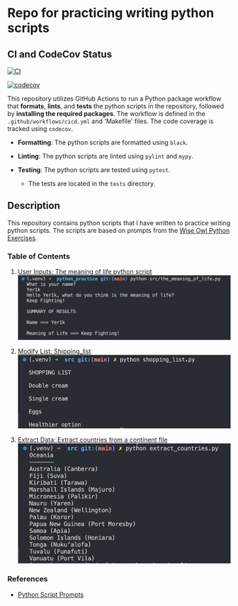 # Repo for practicing writing python scripts

## CI and CodeCov Status
[![CI](https://github.com/Yer1k/python_practice/actions/workflows/cicd.yml/badge.svg?branch=main)](https://github.com/Yer1k/python_practice/actions/workflows/cicd.yml)

[![codecov](https://codecov.io/github/Yer1k/python_practice/branch/main/graph/badge.svg?token=Q7RU0K2TQS)](https://codecov.io/github/Yer1k/python_practice)

This repository utilizes GitHub Actions to run a Python package workflow that **formats**, **lints**, and **tests** the python scripts in the repository, followed by **installing the required packages**. The workflow is defined in the `.github/workflows/cicd.yml` and 'Makefile' files. The code coverage is tracked using `codecov`.

- **Formatting**: The python scripts are formatted using `black`.

- **Linting**: The python scripts are linted using `pylint` and `mypy`.

- **Testing**: The python scripts are tested using `pytest`.
    - The tests are located in the `tests` directory.


## Description
This repository contains python scripts that I have written to practice writing python scripts. The scripts are based on prompts from the [Wise Owl Python Exercises](https://www.wiseowl.co.uk/python/exercises/python/).

### Table of Contents
1. [User Inputs: The meaning of life python script](./src/theMeaningofLife.py)
    ![The meaning of life python output](./screenshots/the_meaning_of_life_output.png)

1. [Modify List: Shipping_list](./src/shopping_list.py)
    ![Shopping list output](./screenshots/shopping_list_output.png)

1. [Extract Data: Extract countries from a continent file](./src/extract_countries.py)
    ![Extract countries output](./screenshots/extract_countries_output.png)

### References
- [Python Script Prompts](https://www.wiseowl.co.uk/python/exercises/python/)